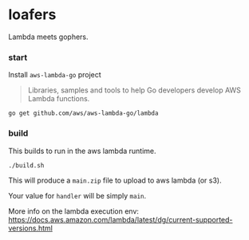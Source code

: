 # loafers

Lambda meets gophers.

### start

Install `aws-lambda-go` project

> Libraries, samples and tools to help Go developers develop AWS Lambda
> functions.

```
go get github.com/aws/aws-lambda-go/lambda
``` 

### build

This builds to run in the aws lambda runtime.

```
./build.sh
```

This will produce a `main.zip` file to upload to aws lambda (or s3).

Your value for `handler` will be simply `main`.

More info on the lambda execution env:
https://docs.aws.amazon.com/lambda/latest/dg/current-supported-versions.html

